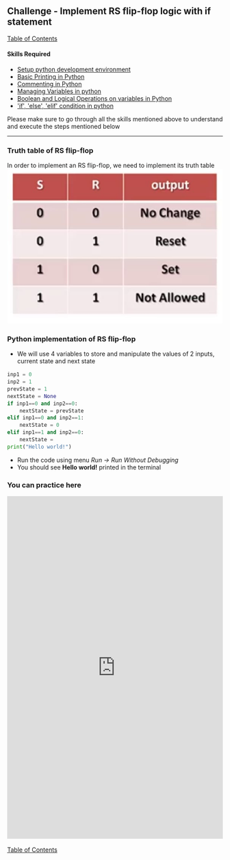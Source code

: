 ## Challenge - Implement RS flip-flop logic with if statement
[Table of Contents](https://nagasudhir.blogspot.com/2020/04/taming-python-table-of-contents.html)

#### Skills Required
* [Setup python development environment](https://nagasudhir.blogspot.com/2020/04/setup-python-development-environment_14.html)
* [Basic Printing in Python](https://nagasudhir.blogspot.com/2020/04/basic-printing-in-python.html)
* [Commenting in Python](https://nagasudhir.blogspot.com/2020/04/comments-in-python.html)
* [Managing Variables in python](https://nagasudhir.blogspot.com/2020/04/managing-variables-in-python.html)
* [Boolean and Logical Operations on variables in Python](https://nagasudhir.blogspot.com/2020/04/operations-on-variables-in-python.html)
* ['if', 'else', 'elif' condition in python](https://nagasudhir.blogspot.com/2020/04/if-condition-in-python_14.html)

Please make sure to go through all the skills mentioned above to understand and execute the steps mentioned below

<hr/>

### Truth table of RS flip-flop
In order to implement an RS flip-flop, we need to implement its truth table
![rs_flipflop_truth_table](https://github.com/nagasudhirpulla/taming_python/raw/master/blog/goals/assets/img/rs_flipflop_truth_table.jpg)
### Python implementation of RS flip-flop
* We will use 4 variables to store and manipulate the values of 2 inputs, current state and next state
```python
inp1 = 0
inp2 = 1
prevState = 1
nextState = None
if inp1==0 and inp2==0:
	nextState = prevState
elif inp1==0 and inp2==1:
	nextState = 0
elif inp1==1 and inp2==0:
	nextState = 
print("Hello world!")
```
* Run the code using menu _Run -> Run Without Debugging_
* You should see __Hello world!__ printed in the terminal

### You can practice here
<iframe height="800px" width="100%" src="https://repl.it/repls/FondNutritiousParticle?lite=true" scrolling="no" frameborder="no" allowtransparency="true" allowfullscreen="true" sandbox="allow-forms allow-pointer-lock allow-popups allow-same-origin allow-scripts allow-modals"></iframe>

[Table of Contents](https://nagasudhir.blogspot.com/2020/04/taming-python-table-of-contents.html)
<!--stackedit_data:
eyJoaXN0b3J5IjpbLTU5ODY1MzQ1NiwtOTE0ODM4MjAsLTMyMD
c1MjQwLC01NTkwOTE2NjYsLTE3OTYwNDU2NTgsLTUzNjg3Mjkz
N119
-->